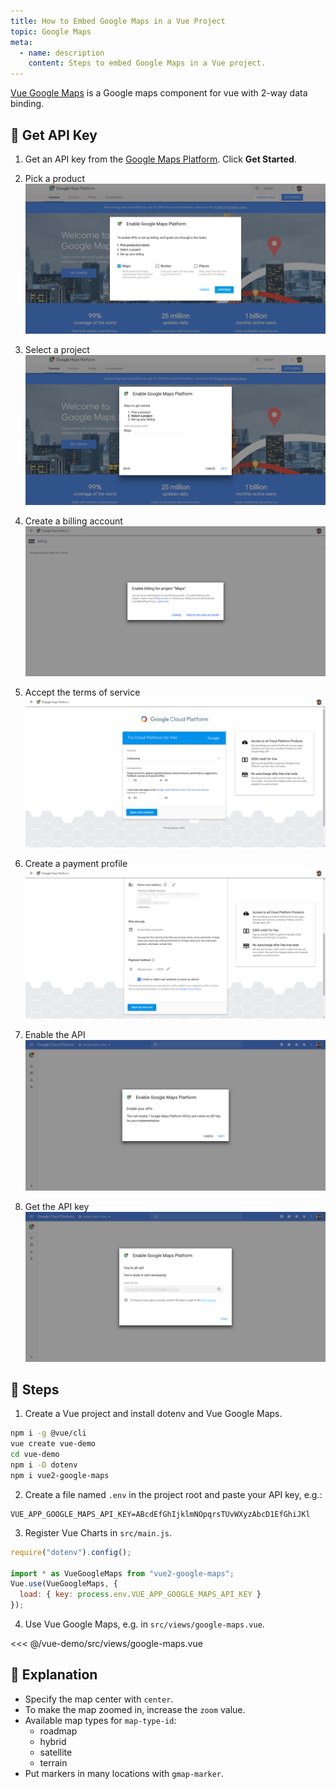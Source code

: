 ```yaml
---
title: How to Embed Google Maps in a Vue Project
topic: Google Maps
meta:
  - name: description
    content: Steps to embed Google Maps in a Vue project.
---
```


[Vue Google Maps](https://github.com/xkjyeah/vue-google-maps) is a Google maps component for vue with 2-way data binding.

## :key: Get API Key

1. Get an API key from the [Google Maps Platform](https://cloud.google.com/maps-platform/). Click **Get Started**.

2. Pick a product ![Pick product](../img/gmaps-1-pick-product.png)

3. Select a project ![Select project](../img/gmaps-2-select-project.png)

4. Create a billing account ![Create billing account](../img/gmaps-3-create-billing-account.png)

5. Accept the terms of service ![Accept terms](../img/gmaps-4-accept-terms.png)

6. Create a payment profile ![Create payment profile](../img/gmaps-5-create-payment-profile.png)

7. Enable the API ![Enable API](../img/gmaps-6-enable-api.png)

8. Get the API key ![Get API key](../img/gmaps-7-get-api-key.png)

## :footprints: Steps

1. Create a Vue project and install dotenv and Vue Google Maps.

```bash
npm i -g @vue/cli
vue create vue-demo
cd vue-demo
npm i -D dotenv
npm i vue2-google-maps
```

2. Create a file named `.env` in the project root and paste your API key, e.g.:

```env
VUE_APP_GOOGLE_MAPS_API_KEY=ABcdEfGhIjklmNOpqrsTUvWXyzAbcD1EfGhiJKl
```

3. Register Vue Charts in `src/main.js`.

```js
require("dotenv").config();

import * as VueGoogleMaps from "vue2-google-maps";
Vue.use(VueGoogleMaps, {
  load: { key: process.env.VUE_APP_GOOGLE_MAPS_API_KEY }
});
```

4. Use Vue Google Maps, e.g. in `src/views/google-maps.vue`.

<<< @/vue-demo/src/views/google-maps.vue

## :book: Explanation

- Specify the map center with `center`.
- To make the map zoomed in, increase the `zoom` value.
- Available map types for `map-type-id`:
  - roadmap
  - hybrid
  - satellite
  - terrain
- Put markers in many locations with `gmap-marker`.
